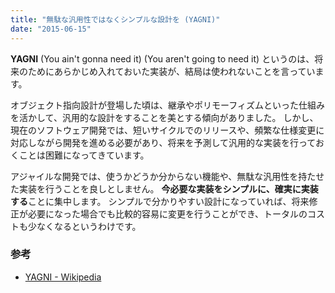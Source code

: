 ```yaml
---
title: "無駄な汎用性ではなくシンプルな設計を (YAGNI)"
date: "2015-06-15"
---
```


**YAGNI** (You ain't gonna need it) (You aren't going to need it) というのは、将来のためにあらかじめ入れておいた実装が、結局は使われないことを言っています。

オブジェクト指向設計が登場した頃は、継承やポリモーフィズムといった仕組みを活かして、汎用的な設計をすることを美とする傾向がありました。
しかし、現在のソフトウェア開発では、短いサイクルでのリリースや、頻繁な仕様変更に対応しながら開発を進める必要があり、将来を予測して汎用的な実装を行っておくことは困難になってきています。

アジャイルな開発では、使うかどうか分からない機能や、無駄な汎用性を持たせた実装を行うことを良しとしません。
**今必要な実装をシンプルに、確実に実装する**ことに集中します。
シンプルで分かりやすい設計になっていれば、将来修正が必要になった場合でも比較的容易に変更を行うことができ、トータルのコストも少なくなるというわけです。

### 参考
* [YAGNI - Wikipedia](http://ja.wikipedia.org/wiki/YAGNI)

